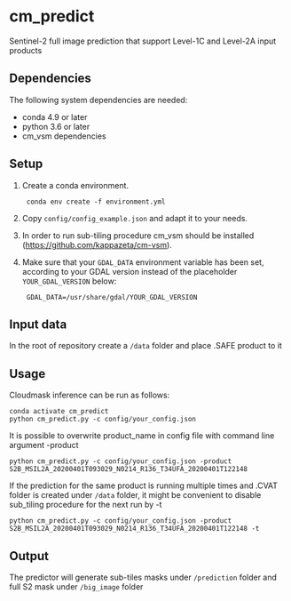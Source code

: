 # cm_predict
Sentinel-2 full image prediction that support Level-1C and Level-2A input products

## Dependencies
The following system dependencies are needed:
* conda 4.9 or later
* python 3.6 or later
* cm_vsm dependencies

## Setup
1. Create a conda environment.

        conda env create -f environment.yml

2. Copy `config/config_example.json` and adapt it to your needs.
3. In order to run sub-tiling procedure cm_vsm should be installed (https://github.com/kappazeta/cm-vsm).
4. Make sure that your `GDAL_DATA` environment variable has been set, according to your GDAL version instead of the placeholder `YOUR_GDAL_VERSION` below:

        GDAL_DATA=/usr/share/gdal/YOUR_GDAL_VERSION


## Input data
In the root of repository create a ```/data``` folder and place .SAFE product to it 

## Usage
Cloudmask inference can be run as follows:

```
conda activate cm_predict
python cm_predict.py -c config/your_config.json
```

It is possible to overwrite product_name in config file with command line argument -product
```
python cm_predict.py -c config/your_config.json -product S2B_MSIL2A_20200401T093029_N0214_R136_T34UFA_20200401T122148
```
If the prediction for the same product is running multiple times and .CVAT folder is created under ```/data``` folder, it might be convenient to disable sub_tiling procedure for the next run by -t
```
python cm_predict.py -c config/your_config.json -product S2B_MSIL2A_20200401T093029_N0214_R136_T34UFA_20200401T122148 -t
```

## Output
The predictor will generate sub-tiles masks under ```/prediction``` folder and full S2 mask under ```/big_image``` folder
